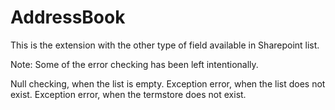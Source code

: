 # AddressBook

This is the extension with the other type of field available in Sharepoint list.

Note: Some of the error checking has been left intentionally. 

Null checking, when the list is empty. 
Exception error, when the list does not exist.
Exception error, when the termstore does not exist.

